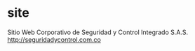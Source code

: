 # site
Sitio Web Corporativo de Seguridad y Control Integrado S.A.S.
http://seguridadycontrol.com.co
